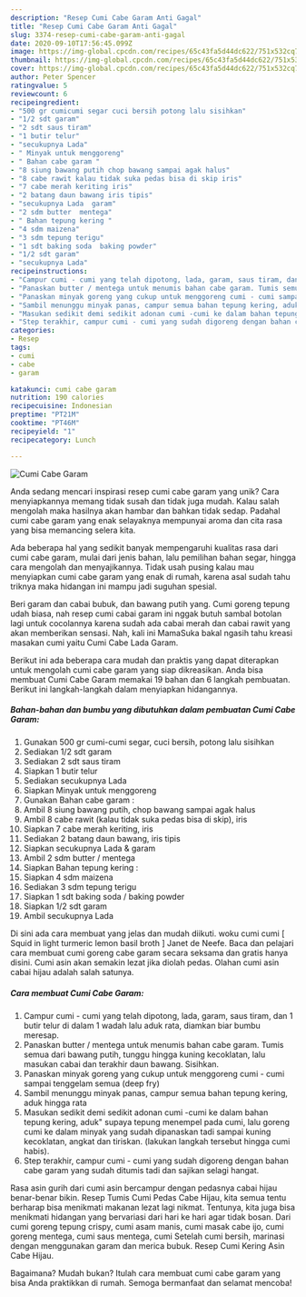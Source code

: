 ```yaml
---
description: "Resep Cumi Cabe Garam Anti Gagal"
title: "Resep Cumi Cabe Garam Anti Gagal"
slug: 3374-resep-cumi-cabe-garam-anti-gagal
date: 2020-09-10T17:56:45.099Z
image: https://img-global.cpcdn.com/recipes/65c43fa5d44dc622/751x532cq70/cumi-cabe-garam-foto-resep-utama.jpg
thumbnail: https://img-global.cpcdn.com/recipes/65c43fa5d44dc622/751x532cq70/cumi-cabe-garam-foto-resep-utama.jpg
cover: https://img-global.cpcdn.com/recipes/65c43fa5d44dc622/751x532cq70/cumi-cabe-garam-foto-resep-utama.jpg
author: Peter Spencer
ratingvalue: 5
reviewcount: 6
recipeingredient:
- "500 gr cumicumi segar cuci bersih potong lalu sisihkan"
- "1/2 sdt garam"
- "2 sdt saus tiram"
- "1 butir telur"
- "secukupnya Lada"
- " Minyak untuk menggoreng"
- " Bahan cabe garam "
- "8 siung bawang putih chop bawang sampai agak halus"
- "8 cabe rawit kalau tidak suka pedas bisa di skip iris"
- "7 cabe merah keriting iris"
- "2 batang daun bawang iris tipis"
- "secukupnya Lada  garam"
- "2 sdm butter  mentega"
- " Bahan tepung kering "
- "4 sdm maizena"
- "3 sdm tepung terigu"
- "1 sdt baking soda  baking powder"
- "1/2 sdt garam"
- "secukupnya Lada"
recipeinstructions:
- "Campur cumi - cumi yang telah dipotong, lada, garam, saus tiram, dan 1 butir telur di dalam 1 wadah lalu aduk rata, diamkan biar bumbu meresap."
- "Panaskan butter / mentega untuk menumis bahan cabe garam. Tumis semua dari bawang putih, tunggu hingga kuning kecoklatan, lalu masukan cabai dan terakhir daun bawang. Sisihkan."
- "Panaskan minyak goreng yang cukup untuk menggoreng cumi - cumi sampai tenggelam semua (deep fry)"
- "Sambil menunggu minyak panas, campur semua bahan tepung kering, aduk hingga rata"
- "Masukan sedikit demi sedikit adonan cumi -cumi ke dalam bahan tepung kering, aduk&#34; supaya tepung menempel pada cumi, lalu goreng cumi ke dalam minyak yang sudah dipanaskan tadi sampai kuning kecoklatan, angkat dan tiriskan. (lakukan langkah tersebut hingga cumi habis)."
- "Step terakhir, campur cumi - cumi yang sudah digoreng dengan bahan cabe garam yang sudah ditumis tadi dan sajikan selagi hangat."
categories:
- Resep
tags:
- cumi
- cabe
- garam

katakunci: cumi cabe garam 
nutrition: 190 calories
recipecuisine: Indonesian
preptime: "PT21M"
cooktime: "PT46M"
recipeyield: "1"
recipecategory: Lunch

---
```



![Cumi Cabe Garam](https://img-global.cpcdn.com/recipes/65c43fa5d44dc622/751x532cq70/cumi-cabe-garam-foto-resep-utama.jpg)

Anda sedang mencari inspirasi resep cumi cabe garam yang unik? Cara menyiapkannya memang tidak susah dan tidak juga mudah. Kalau salah mengolah maka hasilnya akan hambar dan bahkan tidak sedap. Padahal cumi cabe garam yang enak selayaknya mempunyai aroma dan cita rasa yang bisa memancing selera kita.

Ada beberapa hal yang sedikit banyak mempengaruhi kualitas rasa dari cumi cabe garam, mulai dari jenis bahan, lalu pemilihan bahan segar, hingga cara mengolah dan menyajikannya. Tidak usah pusing kalau mau menyiapkan cumi cabe garam yang enak di rumah, karena asal sudah tahu triknya maka hidangan ini mampu jadi suguhan spesial.

Beri garam dan cabai bubuk, dan bawang putih yang. Cumi goreng tepung udah biasa, nah resep cumi cabai garam ini nggak butuh sambal botolan lagi untuk cocolannya karena sudah ada cabai merah dan cabai rawit yang akan memberikan sensasi. Nah, kali ini MamaSuka bakal ngasih tahu kreasi masakan cumi yaitu Cumi Cabe Lada Garam.


Berikut ini ada beberapa cara mudah dan praktis yang dapat diterapkan untuk mengolah cumi cabe garam yang siap dikreasikan. Anda bisa membuat Cumi Cabe Garam memakai 19 bahan dan 6 langkah pembuatan. Berikut ini langkah-langkah dalam menyiapkan hidangannya.

<!--inarticleads1-->

##### Bahan-bahan dan bumbu yang dibutuhkan dalam pembuatan Cumi Cabe Garam:

1. Gunakan 500 gr cumi-cumi segar, cuci bersih, potong lalu sisihkan
1. Sediakan 1/2 sdt garam
1. Sediakan 2 sdt saus tiram
1. Siapkan 1 butir telur
1. Sediakan secukupnya Lada
1. Siapkan  Minyak untuk menggoreng
1. Gunakan  Bahan cabe garam :
1. Ambil 8 siung bawang putih, chop bawang sampai agak halus
1. Ambil 8 cabe rawit (kalau tidak suka pedas bisa di skip), iris
1. Siapkan 7 cabe merah keriting, iris
1. Sediakan 2 batang daun bawang, iris tipis
1. Siapkan secukupnya Lada &amp; garam
1. Ambil 2 sdm butter / mentega
1. Siapkan  Bahan tepung kering :
1. Siapkan 4 sdm maizena
1. Sediakan 3 sdm tepung terigu
1. Siapkan 1 sdt baking soda / baking powder
1. Siapkan 1/2 sdt garam
1. Ambil secukupnya Lada


Di sini ada cara membuat yang jelas dan mudah diikuti. woku cumi cumi [ Squid in light turmeric lemon basil broth ] Janet de Neefe. Baca dan pelajari cara membuat cumi goreng cabe garam secara seksama dan gratis hanya disini. Cumi asin akan semakin lezat jika diolah pedas. Olahan cumi asin cabai hijau adalah salah satunya. 

<!--inarticleads2-->

##### Cara membuat Cumi Cabe Garam:

1. Campur cumi - cumi yang telah dipotong, lada, garam, saus tiram, dan 1 butir telur di dalam 1 wadah lalu aduk rata, diamkan biar bumbu meresap.
1. Panaskan butter / mentega untuk menumis bahan cabe garam. Tumis semua dari bawang putih, tunggu hingga kuning kecoklatan, lalu masukan cabai dan terakhir daun bawang. Sisihkan.
1. Panaskan minyak goreng yang cukup untuk menggoreng cumi - cumi sampai tenggelam semua (deep fry)
1. Sambil menunggu minyak panas, campur semua bahan tepung kering, aduk hingga rata
1. Masukan sedikit demi sedikit adonan cumi -cumi ke dalam bahan tepung kering, aduk&#34; supaya tepung menempel pada cumi, lalu goreng cumi ke dalam minyak yang sudah dipanaskan tadi sampai kuning kecoklatan, angkat dan tiriskan. (lakukan langkah tersebut hingga cumi habis).
1. Step terakhir, campur cumi - cumi yang sudah digoreng dengan bahan cabe garam yang sudah ditumis tadi dan sajikan selagi hangat.


Rasa asin gurih dari cumi asin bercampur dengan pedasnya cabai hijau benar-benar bikin. Resep Tumis Cumi Pedas Cabe Hijau, kita semua tentu berharap bisa menikmati makanan lezat lagi nikmat. Tentunya, kita juga bisa menikmati hidangan yang bervariasi dari hari ke hari agar tidak bosan. Dari cumi goreng tepung crispy, cumi asam manis, cumi masak cabe ijo, cumi goreng mentega, cumi saus mentega, cumi Setelah cumi bersih, marinasi dengan menggunakan garam dan merica bubuk. Resep Cumi Kering Asin Cabe Hijau. 

Bagaimana? Mudah bukan? Itulah cara membuat cumi cabe garam yang bisa Anda praktikkan di rumah. Semoga bermanfaat dan selamat mencoba!
